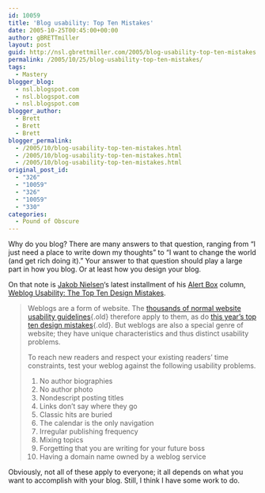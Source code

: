 ```yaml
---
id: 10059
title: 'Blog usability: Top Ten Mistakes'
date: 2005-10-25T00:45:00+00:00
author: gBRETTmiller
layout: post
guid: http://nsl.gbrettmiller.com/2005/blog-usability-top-ten-mistakes
permalink: /2005/10/25/blog-usability-top-ten-mistakes/
tags:
  - Mastery
blogger_blog:
  - nsl.blogspot.com
  - nsl.blogspot.com
  - nsl.blogspot.com
blogger_author:
  - Brett
  - Brett
  - Brett
blogger_permalink:
  - /2005/10/blog-usability-top-ten-mistakes.html
  - /2005/10/blog-usability-top-ten-mistakes.html
  - /2005/10/blog-usability-top-ten-mistakes.html
original_post_id:
  - "326"
  - "10059"
  - "326"
  - "10059"
  - "330"
categories:
  - Pound of Obscure
---
```

Why do you blog? There are many answers to that question, ranging from &#8220;I just need a place to write down my thoughts&#8221; to &#8220;I want to change the world (and get rich doing it).&#8221; Your answer to that question should play a large part in how you blog. Or at least how you design your blog.

On that note is [Jakob Nielsen](http://www.useit.com/)&#8216;s latest installment of his [Alert Box](http://www.useit.com/alertbox) column, [Weblog Usability: The Top Ten Design Mistakes](http://www.useit.com/alertbox/weblogs.html). 

> Weblogs are a form of website. The [thousands of normal website usability guidelines](http://www.nngroup.com/reports/ "Nielsen Norman Group: research reports about the usability of websites, intranets, and email newsletters"){.old} therefore apply to them, as do [this year&#8217;s top ten design mistakes](http://www.useit.com/alertbox/designmistakes.html "Alertbox: Top Ten Web Design Mistakes of 2005"){.old}. But weblogs are also a special genre of website; they have unique characteristics and thus distinct usability problems.
> 
> To reach new readers and respect your existing readers&#8217; time constraints, test your weblog against the following usability problems.
> 
>   1. No author biographies
>   2. No author photo
>   3. Nondescript posting titles
>   4. Links don&#8217;t say where they go
>   5. Classic hits are buried
>   6. The calendar is the only navigation
>   7. Irregular publishing frequency
>   8. Mixing topics
>   9. Forgetting that you are writing for your future boss
>  10. Having a domain name owned by a weblog service

Obviously, not all of these apply to everyone; it all depends on what you want to accomplish with your blog. Still, I think I have some work to do.